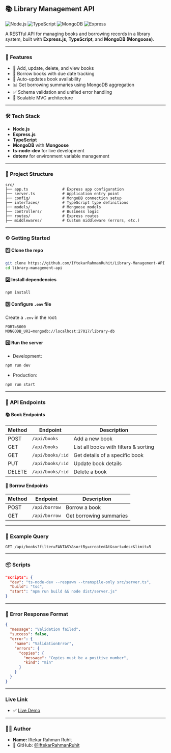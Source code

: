 
## 📚 Library Management API

![Node.js](https://img.shields.io/badge/Node.js-339933?style=for-the-badge\&logo=nodedotjs\&logoColor=white)
![TypeScript](https://img.shields.io/badge/TypeScript-007ACC?style=for-the-badge\&logo=typescript\&logoColor=white)
![MongoDB](https://img.shields.io/badge/MongoDB-47A248?style=for-the-badge\&logo=mongodb\&logoColor=white)
![Express](https://img.shields.io/badge/Express.js-000000?style=for-the-badge\&logo=express\&logoColor=white)

A RESTful API for managing books and borrowing records in a library system, built with **Express.js**, **TypeScript**, and **MongoDB (Mongoose)**.

---

### 🚀 Features

* 📘 Add, update, delete, and view books
* 🧾 Borrow books with due date tracking
* 🔄 Auto-updates book availability
* 📊 Get borrowing summaries using MongoDB aggregation
* ✅ Schema validation and unified error handling
* 📁 Scalable MVC architecture

---

### 🛠️ Tech Stack

* **Node.js**
* **Express.js**
* **TypeScript**
* **MongoDB** with **Mongoose**
* **ts-node-dev** for live development
* **dotenv** for environment variable management

---

### 📁 Project Structure

```
src/
├── app.ts               # Express app configuration
├── server.ts            # Application entry point
├── config/              # MongoDB connection setup
├── interfaces/          # TypeScript type definitions
├── models/              # Mongoose models
├── controllers/         # Business logic
├── routes/              # Express routes
├── middlewares/         # Custom middleware (errors, etc.)
```

---

### ⚙️ Getting Started

#### 1️⃣ Clone the repo

```bash
git clone https://github.com/IftekarRahmanRuhit/Library-Management-API
cd library-management-api
```

#### 2️⃣ Install dependencies

```bash
npm install
```

#### 3️⃣ Configure `.env` file

Create a `.env` in the root:

```env
PORT=5000
MONGODB_URI=mongodb://localhost:27017/library-db
```

#### 4️⃣ Run the server

* Development:

```bash
npm run dev
```

* Production:

```bash
npm run start
```

---

### 📘 API Endpoints

#### 📚 Book Endpoints

| Method | Endpoint         | Description                           |
| ------ | ---------------- | ------------------------------------- |
| POST   | `/api/books`     | Add a new book                        |
| GET    | `/api/books`     | List all books with filters & sorting |
| GET    | `/api/books/:id` | Get details of a specific book        |
| PUT    | `/api/books/:id` | Update book details                   |
| DELETE | `/api/books/:id` | Delete a book                         |

#### 📖 Borrow Endpoints

| Method | Endpoint      | Description             |
| ------ | ------------- | ----------------------- |
| POST   | `/api/borrow` | Borrow a book           |
| GET    | `/api/borrow` | Get borrowing summaries |

---

### 🔎 Example Query

```http
GET /api/books?filter=FANTASY&sortBy=createdAt&sort=desc&limit=5
```

---

### 📦 Scripts

```json
"scripts": {
  "dev": "ts-node-dev --respawn --transpile-only src/server.ts",
  "build": "tsc",
  "start": "npm run build && node dist/server.js"
}
```

---

### 🔐 Error Response Format

```json
{
  "message": "Validation failed",
  "success": false,
  "error": {
    "name": "ValidationError",
    "errors": {
      "copies": {
        "message": "Copies must be a positive number",
        "kind": "min"
      }
    }
  }
}
```

---

### Live Link



- ✅ [Live Demo](https://library-management-api-sooty-chi.vercel.app/)



---

### 👨‍💻 Author

* **Name:** Iftekar Rahman Ruhit
* 🔗 GitHub: [@IftekarRahmanRuhit](https://github.com/IftekarRahmanRuhit)



